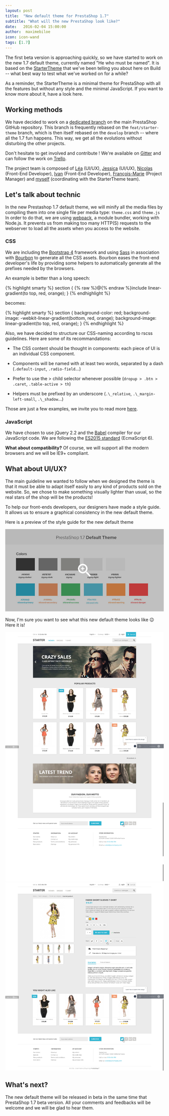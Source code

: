 ```yaml
---
layout: post
title:  "New default theme for PrestaShop 1.7"
subtitle: "What will the new PrestaShop look like?"
date:   2016-02-04 15:00:00
author:  maximebiloe
icon: icon-wand
tags: [1.7]
---
```


The first beta version is approaching quickly, so we have started to work on the new 1.7 default theme, currently named "He who must be named". It is based on the [StarterTheme](http://build.prestashop.com/news/starter-theme-news-3) that we've been telling you about here on Build -- what best way to test what we've worked on for a while?

As a reminder, the StarterTheme is a minimal theme for PrestaShop with all the features but without any style and the minimal JavaScript. If you want to know more about it, have a look here.

## Working methods

We have decided to work on a [dedicated branch](https://github.com/PrestaShop/PrestaShop/tree/feat/classic) on the main PrestaShop GitHub repository. This branch is frequently rebased on the `feat/starter-theme` branch, which is then itself rebased on the `develop` branch -- where all the 1.7 fun happens. This way, we get all the evolutions without disturbing the other projects.

Don't hesitate to get involved and contribute ! We're available on [Gitter](https://gitter.im/PrestaShop/StarterTheme) and can follow the work on [Trello](https://trello.com/b/FPwYidfj/prestashop-startertheme).

The project team is composed of [Léa](https://www.behance.net/leamendes) (UI/UX), [Jessica](https://www.behance.net/jessicagantier) (UI/UX), [Nicolas](https://github.com/nihco2) (Front-End Developer), [Ivan](https://github.com/ishcherbakov) (Front-End Developer), [François-Marie](https://github.com/djfm) (Project Manager) and [myself](https://github.com/maximebiloe) (coordinating with the StarterTheme team).

## Let's talk about technic

In the new Prestashop 1.7 default theme, we will minify all the media files by compiling them into one single file per media type: `theme.css` and `theme.js`
In order to do that, we are using [webpack](https://webpack.github.io), a module bundler, working with Node.js.
It prevents us from making too many HTTP(S) requests to the webserver to load all the assets when you access to the website.

### CSS

We are including the [Bootstrap 4](http://v4-alpha.getbootstrap.com) framework and using [Sass](http://sass-lang.com) in association with [Bourbon](http://bourbon.io) to generate all the CSS assets. Bourbon eases the front-end developer's life by providing some helpers to automatically generate all the prefixes needed by the browsers.

An example is better than a long speech:

{% highlight smarty %}
section {
  {% raw %}@{% endraw %}include linear-gradient(to top, red, orange);
}
{% endhighlight %}

becomes:

{% highlight smarty %}
section {
  background-color: red;
  background-image: -webkit-linear-gradient(bottom, red, orange);
  background-image:         linear-gradient(to top, red, orange);
}
{% endhighlight %}

Also, we have decided to structure our CSS-naming according to rscss guidelines.
Here are some of its recommandations:

* The CSS content should be thought in components: each piece of UI is an individual CSS component.

* Components will be named with at least two words, separated by a dash (`.default-input`, `.radio-field`...)

* Prefer to use the > child selector whenever possible (`dropup > .btn > .caret`, `.table-active > th`)

* Helpers must be prefixed by an underscore (`.\_relative`, `.\_margin-left-small`, `.\_shadow`...)

Those are just a few examples, we invite you to read more [here](http://rscss.io).


### JavaScript

We have chosen to use jQuery 2.2 and the [Babel](https://babeljs.io) compiler for our JavaScript code. We are following the [ES2015 standard](https://babeljs.io/docs/learn-es2015) (EcmaScript 6).

**What about compatibility?**
Of course, we will support all the modern browsers and we will be IE9+ compliant.

## What about UI/UX?

The main guideline we wanted to follow when we designed the theme is that it must be able to adapt itself easily to any kind of products sold on the website. So, we chose to make something visually lighter than usual, so the real stars of the shop will be the products!

To help our front-ends developers, our designers have made a style guide. It allows us to ensure a graphical consistency in the new default theme.

Here is a preview of the style guide for the new default theme

[![PrestaShop Style Guide New Default Theme](/assets/images/2016/02/style-guide-new-default-theme-mini.png)](/assets/images/2016/02/style-guide-new-default-theme.png)

Now, I'm sure you want to see what this new default theme looks like :wink: Here it is!

![PrestaShop New Default Theme Home](/assets/images/2016/02/new-default-theme-home.png)
![PrestaShop New Default Theme Product](/assets/images/2016/02/new-default-theme-product.png)

## What's next?

The new default theme will be released in beta in the same time that PrestaShop 1.7 beta version. All your comments and feedbacks will be welcome and we will be glad to hear them.
